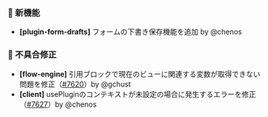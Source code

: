 ### 🎉 新機能

* **[plugin-form-drafts]** フォームの下書き保存機能を追加 by @chenos

### 🐛 不具合修正

* **[flow-engine]** 引用ブロックで現在のビューに関連する変数が取得できない問題を修正（[#7620](https://github.com/nocobase/nocobase/pull/7620)）by @gchust
* **[client]** usePluginのコンテキストが未設定の場合に発生するエラーを修正（[#7627](https://github.com/nocobase/nocobase/pull/7627)）by @chenos
